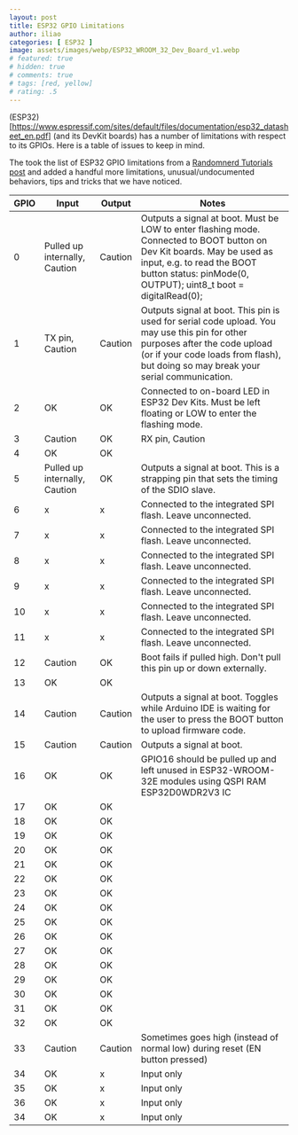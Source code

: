 ```yaml
---
layout: post
title: ESP32 GPIO Limitations
author: iliao
categories: [ ESP32 ]
image: assets/images/webp/ESP32_WROOM_32_Dev_Board_v1.webp
# featured: true
# hidden: true
# comments: true
# tags: [red, yellow]
# rating: .5
---
```


(ESP32)[https://www.espressif.com/sites/default/files/documentation/esp32_datasheet_en.pdf] (and its DevKit boards) has a number of limitations with respect to its GPIOs. Here is a table of issues to keep in mind.

The took the list of ESP32 GPIO limitations from a [Randomnerd Tutorials post](https://randomnerdtutorials.com/esp32-pinout-reference-gpios/) and added a handful more limitations, unusual/undocumented behaviors, tips and tricks that we have noticed.

| GPIO    | Input | Output | Notes |
| -------- | ------- | ------- | ------- |
| 0 | Pulled up internally, Caution | Caution | Outputs a signal at boot. Must be LOW to enter flashing mode. Connected to BOOT button on Dev Kit boards. May be used as input, e.g. to read the BOOT button status: pinMode(0, OUTPUT); uint8_t boot = digitalRead(0); |
| 1 | TX pin, Caution | Caution | Outputs signal at boot. This pin is used for serial code upload. You may use this pin for other purposes after the code upload  (or if your code loads from flash), but doing so may break your serial communication. |
| 2 | OK | OK | Connected to on-board LED in ESP32 Dev Kits. Must be left floating or LOW to enter the flashing mode. |
| 3 | Caution | OK | RX pin, Caution | This pin is used for serial code upload. You may use this pin for other purposes after the code upload  (or if your code loads from flash), but doing so may break your serial communication. |
| 4 | OK | OK | |
| 5 | Pulled up internally, Caution | OK | Outputs a signal at boot. This is a strapping pin that sets the timing of the SDIO slave. |
| 6 | x | x | Connected to the integrated SPI flash. Leave unconnected. |
| 7 | x | x | Connected to the integrated SPI flash. Leave unconnected. |
| 8 | x | x | Connected to the integrated SPI flash. Leave unconnected. |
| 9 | x | x | Connected to the integrated SPI flash. Leave unconnected. |
| 10 | x | x | Connected to the integrated SPI flash. Leave unconnected. |
| 11 | x | x | Connected to the integrated SPI flash. Leave unconnected. |
| 12 | Caution | OK | Boot fails if pulled high. Don't pull this pin up or down externally. |
| 13 | OK | OK | |
| 14 | Caution | Caution | Outputs a signal at boot. Toggles while Arduino IDE is waiting for the user to press the BOOT button to upload firmware code. |
| 15 | Caution | Caution | Outputs a signal at boot. |
| 16 | OK | OK | GPIO16 should be pulled up and left unused in ESP32-WROOM-32E modules using QSPI RAM ESP32D0WDR2V3 IC |
| 17 | OK | OK | |
| 18 | OK | OK | |
| 19 | OK | OK | |
| 20 | OK | OK | |
| 21 | OK | OK | |
| 22 | OK | OK | |
| 23 | OK | OK | |
| 24 | OK | OK | |
| 25 | OK | OK | |
| 26 | OK | OK | |
| 27 | OK | OK | |
| 28 | OK | OK | |
| 29 | OK | OK | |
| 30 | OK | OK | |
| 31 | OK | OK | |
| 32 | OK | OK | |
| 33 | Caution | Caution | Sometimes goes high (instead of normal low) during reset (EN button pressed) |
| 34 | OK | x | Input only |
| 35 | OK | x | Input only |
| 36 | OK | x | Input only |
| 34 | OK | x | Input only |
